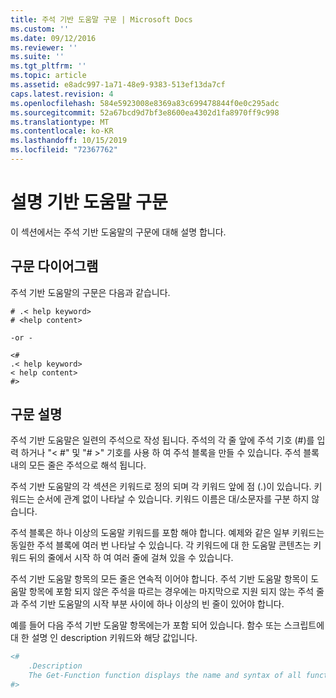 ```yaml
---
title: 주석 기반 도움말 구문 | Microsoft Docs
ms.custom: ''
ms.date: 09/12/2016
ms.reviewer: ''
ms.suite: ''
ms.tgt_pltfrm: ''
ms.topic: article
ms.assetid: e8adc997-1a71-48e9-9383-513ef13da7cf
caps.latest.revision: 4
ms.openlocfilehash: 584e5923008e8369a83c699478844f0e0c295adc
ms.sourcegitcommit: 52a67bcd9d7bf3e8600ea4302d1fa8970ff9c998
ms.translationtype: MT
ms.contentlocale: ko-KR
ms.lasthandoff: 10/15/2019
ms.locfileid: "72367762"
---
```

# <a name="syntax-of-comment-based-help"></a>설명 기반 도움말 구문

이 섹션에서는 주석 기반 도움말의 구문에 대해 설명 합니다.

## <a name="syntax-diagram"></a>구문 다이어그램

 주석 기반 도움말의 구문은 다음과 같습니다.

```
# .< help keyword>
# <help content>

-or -

<#
.< help keyword>
< help content>
#>
```

## <a name="syntax-description"></a>구문 설명

 주석 기반 도움말은 일련의 주석으로 작성 됩니다. 주석의 각 줄 앞에 주석 기호 (#)를 입력 하거나 "\< #" 및 "# >" 기호를 사용 하 여 주석 블록을 만들 수 있습니다. 주석 블록 내의 모든 줄은 주석으로 해석 됩니다.

 주석 기반 도움말의 각 섹션은 키워드로 정의 되며 각 키워드 앞에 점 (.)이 있습니다. 키워드는 순서에 관계 없이 나타날 수 있습니다. 키워드 이름은 대/소문자를 구분 하지 않습니다.

 주석 블록은 하나 이상의 도움말 키워드를 포함 해야 합니다. 예제와 같은 일부 키워드는 동일한 주석 블록에 여러 번 나타날 수 있습니다. 각 키워드에 대 한 도움말 콘텐츠는 키워드 뒤의 줄에서 시작 하 여 여러 줄에 걸쳐 있을 수 있습니다.

 주석 기반 도움말 항목의 모든 줄은 연속적 이어야 합니다. 주석 기반 도움말 항목이 도움말 항목에 포함 되지 않은 주석을 따르는 경우에는 마지막으로 지원 되지 않는 주석 줄과 주석 기반 도움말의 시작 부분 사이에 하나 이상의 빈 줄이 있어야 합니다.

 예를 들어 다음 주석 기반 도움말 항목에는가 포함 되어 있습니다. 함수 또는 스크립트에 대 한 설명 인 description 키워드와 해당 값입니다.

```powershell
<#
    .Description
    The Get-Function function displays the name and syntax of all functions in the session.
#>
```